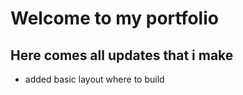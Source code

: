 # Welcome to my portfolio

## Here comes all updates that i make

- added basic layout where to build